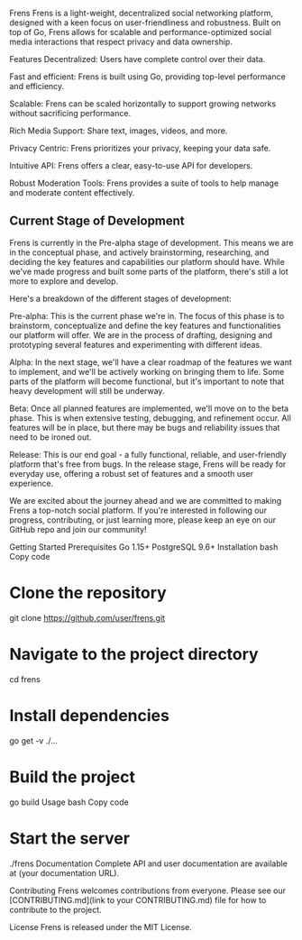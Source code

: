 Frens
Frens is a light-weight, decentralized social networking platform, designed with a keen focus on user-friendliness and robustness. Built on top of Go, Frens allows for scalable and performance-optimized social media interactions that respect privacy and data ownership.

Features
Decentralized: Users have complete control over their data.

Fast and efficient: Frens is built using Go, providing top-level performance and efficiency.

Scalable: Frens can be scaled horizontally to support growing networks without sacrificing performance.

Rich Media Support: Share text, images, videos, and more.

Privacy Centric: Frens prioritizes your privacy, keeping your data safe.

Intuitive API: Frens offers a clear, easy-to-use API for developers.

Robust Moderation Tools: Frens provides a suite of tools to help manage and moderate content effectively.

## Current Stage of Development
Frens is currently in the Pre-alpha stage of development. This means we are in the conceptual phase, and actively brainstorming, researching, and deciding the key features and capabilities our platform should have. While we've made progress and built some parts of the platform, there's still a lot more to explore and develop.

Here's a breakdown of the different stages of development:

Pre-alpha: This is the current phase we're in. The focus of this phase is to brainstorm, conceptualize and define the key features and functionalities our platform will offer. We are in the process of drafting, designing and prototyping several features and experimenting with different ideas.

Alpha: In the next stage, we'll have a clear roadmap of the features we want to implement, and we'll be actively working on bringing them to life. Some parts of the platform will become functional, but it's important to note that heavy development will still be underway.

Beta: Once all planned features are implemented, we'll move on to the beta phase. This is when extensive testing, debugging, and refinement occur. All features will be in place, but there may be bugs and reliability issues that need to be ironed out.

Release: This is our end goal - a fully functional, reliable, and user-friendly platform that's free from bugs. In the release stage, Frens will be ready for everyday use, offering a robust set of features and a smooth user experience.

We are excited about the journey ahead and we are committed to making Frens a top-notch social platform. If you're interested in following our progress, contributing, or just learning more, please keep an eye on our GitHub repo and join our community!

Getting Started
Prerequisites
Go 1.15+
PostgreSQL 9.6+
Installation
bash
Copy code
# Clone the repository
git clone https://github.com/user/frens.git

# Navigate to the project directory
cd frens

# Install dependencies
go get -v ./...

# Build the project
go build
Usage
bash
Copy code
# Start the server
./frens
Documentation
Complete API and user documentation are available at (your documentation URL).

Contributing
Frens welcomes contributions from everyone. Please see our [CONTRIBUTING.md](link to your CONTRIBUTING.md) file for how to contribute to the project.

License
Frens is released under the MIT License.